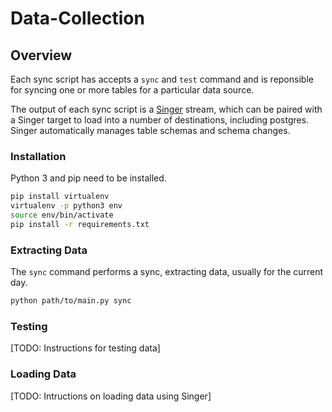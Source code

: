 # Data-Collection

## Overview

Each sync script has accepts a `sync` and `test` command and is reponsible for syncing one or more tables for a particular data source.

The output of each sync script is a [Singer](https://www.singer.io/) stream, which can be paired with a Singer target to load into a number of destinations, including postgres. Singer automatically manages table schemas and schema changes.

### Installation

Python 3 and pip need to be installed.

```sh
pip install virtualenv
virtualenv -p python3 env
source env/bin/activate
pip install -r requirements.txt
```

### Extracting Data

The `sync` command performs a sync, extracting data, usually for the current day.

```sh
python path/to/main.py sync
```

### Testing

[TODO: Instructions for testing data]

### Loading Data

[TODO: Intructions on loading data using Singer]
